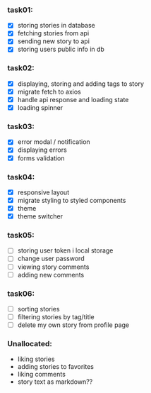 ### task01:
- [x] storing stories in database
- [x] fetching stories from api 
- [x] sending new story to api
- [x] storing users public info in db

### task02:
- [x] displaying, storing and adding tags to story
- [x] migrate fetch to axios
- [x] handle api response and loading state
- [x] loading spinner

### task03:
- [x] error modal / notification
- [x] displaying errors
- [x] forms validation

### task04:
- [x] responsive layout
- [x] migrate styling to styled components 
- [x] theme
- [x] theme switcher

### task05:
- [ ] storing user token i local storage
- [ ] change user password
- [ ] viewing story comments
- [ ] adding new comments

### task06:
- [ ] sorting stories
- [ ] filtering stories by tag/title
- [ ] delete my own story from profile page

### Unallocated:
* liking stories
* adding stories to favorites
* liking comments
* story text as markdown??